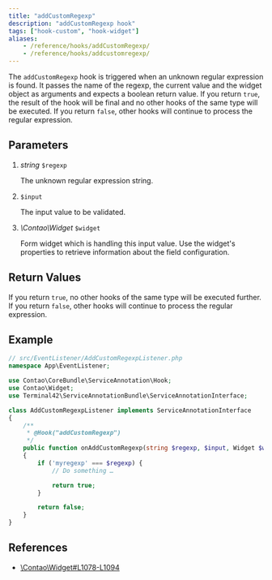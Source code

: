 ```yaml
---
title: "addCustomRegexp"
description: "addCustomRegexp hook"
tags: ["hook-custom", "hook-widget"]
aliases:
    - /reference/hooks/addCustomRegexp/
    - /reference/hooks/addcustomregexp/
---
```



The `addCustomRegexp` hook is triggered when an unknown regular expression is 
found. It passes the name of the regexp, the current value and the widget 
object as arguments and expects a boolean return value. If you return `true`,
the result of the hook will be final and no other hooks of the same type will
be executed. If you return `false`, other hooks will continue to process the
regular expression.


## Parameters

1. *string* `$regexp`

    The unknown regular expression string.

2. `$input`

    The input value to be validated.

3. *\Contao\Widget* `$widget`

    Form widget which is handling this input value.
    Use the widget's properties to retrieve information about the field configuration.


## Return Values

If you return `true`, no other hooks of the same type will be executed further. If
you return `false`, other hooks will continue to process the regular expression.


## Example

```php
// src/EventListener/AddCustomRegexpListener.php
namespace App\EventListener;

use Contao\CoreBundle\ServiceAnnotation\Hook;
use Contao\Widget;
use Terminal42\ServiceAnnotationBundle\ServiceAnnotationInterface;

class AddCustomRegexpListener implements ServiceAnnotationInterface
{
    /**
     * @Hook("addCustomRegexp")
     */
    public function onAddCustomRegexp(string $regexp, $input, Widget $widget): bool
    {
        if ('myregexp' === $regexp) {
            // Do something …

            return true;
        }

        return false;
    }
}
```


## References

* [\Contao\Widget#L1078-L1094](https://github.com/contao/contao/blob/4.7.6/core-bundle/src/Resources/contao/library/Contao/Widget.php#L1078-L1094)
